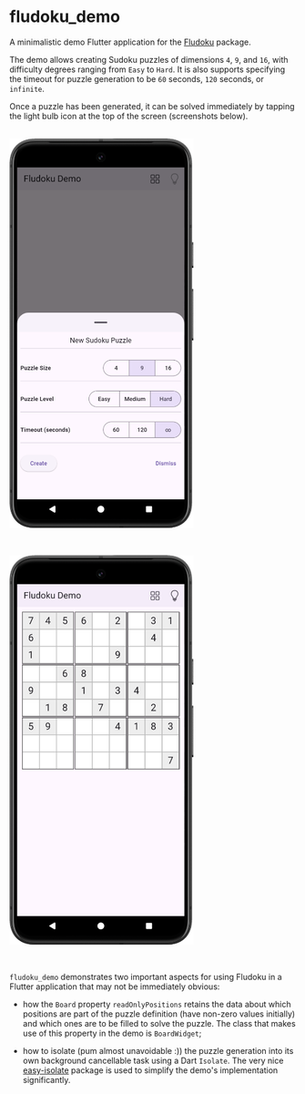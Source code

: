 # fludoku_demo

A minimalistic demo Flutter application for the [Fludoku](https://pub.dev/packages/fludoku) package.

The demo allows creating Sudoku puzzles of dimensions `4`, `9`, and `16`, with difficulty degrees
ranging from `Easy` to `Hard`. It is also supports specifying the timeout for
puzzle generation to be `60` seconds, `120` seconds, or `infinite`.

Once a puzzle has been generated, it can be solved immediately by tapping the light
bulb icon at the top of the screen (screenshots below).

<br/>
<div style="display: flex; gap: 48px; flex-wrap: wrap;">
    <img src="doc/images/fludoku_demo_android.png" alt="create_puzzle_android">
    <img src="doc/images/fludoku_demo_android_board.png" alt="fludoku_demo_android_board.png">
</div>
<br/><br/>

`fludoku_demo` demonstrates two important aspects for using Fludoku in a Flutter application that may not be immediately obvious:

- how the `Board` property `readOnlyPositions` retains the data about which positions are part of
  the puzzle definition (have non-zero values initially) and which ones are to be filled to solve
  the puzzle. The class that makes use of this property in the demo is `BoardWidget`;

- how to isolate (pum almost unavoidable :)) the puzzle generation into its own background
  cancellable task using a Dart `Isolate`. The very
  nice [easy-isolate](https://pub.dev/packages/easy_isolate) package is used to simplify the demo's
  implementation significantly.
